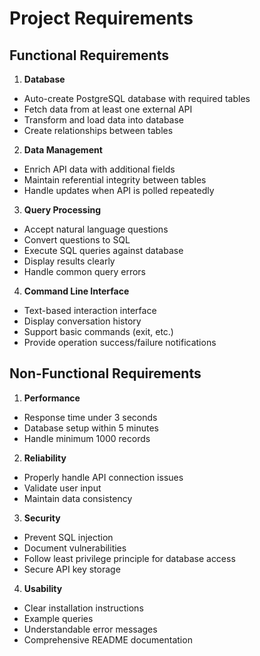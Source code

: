 # Project Requirements

## Functional Requirements

1. **Database**
  * Auto-create PostgreSQL database with required tables
  * Fetch data from at least one external API
  * Transform and load data into database
  * Create relationships between tables

2. **Data Management**
  * Enrich API data with additional fields
  * Maintain referential integrity between tables
  * Handle updates when API is polled repeatedly

3. **Query Processing**
  * Accept natural language questions
  * Convert questions to SQL
  * Execute SQL queries against database
  * Display results clearly
  * Handle common query errors

4. **Command Line Interface**
  * Text-based interaction interface
  * Display conversation history
  * Support basic commands (exit, etc.)
  * Provide operation success/failure notifications

## Non-Functional Requirements

1. **Performance**
  * Response time under 3 seconds
  * Database setup within 5 minutes
  * Handle minimum 1000 records

2. **Reliability**
  * Properly handle API connection issues
  * Validate user input
  * Maintain data consistency

3. **Security**
  * Prevent SQL injection
  * Document vulnerabilities
  * Follow least privilege principle for database access
  * Secure API key storage

4. **Usability**
  * Clear installation instructions
  * Example queries
  * Understandable error messages
  * Comprehensive README documentation
